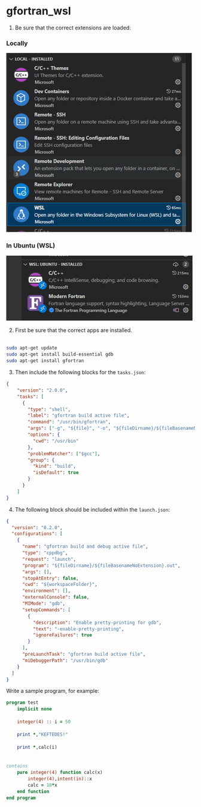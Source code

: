 # gfortran_wsl


1. Be sure that the correct extensions are loaded:

### Locally

![local extensions](local_extensions.png)

### In Ubuntu (WSL)

![extensions](extensions.png)

2. First be sure that the correct apps are installed.
```bash

sudo apt-get update
sudo apt-get install build-essential gdb
sudo apt-get install gfortran

```

3. Then include the following blocks for the `tasks.json`:
```json
{
    "version": "2.0.0",
    "tasks": [
      {
        "type": "shell",
        "label": "gfortran build active file",
        "command": "/usr/bin/gfortran",
        "args": ["-g", "${file}", "-o", "${fileDirname}/${fileBasenameNoExtension}.out"],
        "options": {
          "cwd": "/usr/bin"
        },
        "problemMatcher": ["$gcc"],
        "group": {
          "kind": "build",
          "isDefault": true
        }
      }
    ]
}
```
4. The following block should be included within the `launch.json`:
```json
{
  "version": "0.2.0",
  "configurations": [
    {
      "name": "gfortran build and debug active file",
      "type": "cppdbg",
      "request": "launch",
      "program": "${fileDirname}/${fileBasenameNoExtension}.out",
      "args": [],
      "stopAtEntry": false,
      "cwd": "${workspaceFolder}",
      "environment": [],
      "externalConsole": false,
      "MIMode": "gdb",
      "setupCommands": [
        {
          "description": "Enable pretty-printing for gdb",
          "text": "-enable-pretty-printing",
          "ignoreFailures": true
        }
      ],
      "preLaunchTask": "gfortran build active file",
      "miDebuggerPath": "/usr/bin/gdb"
    }
  ]
}
```

Write a sample program, for example:
```fortran
program test
    implicit none

    integer(4) :: i = 50

    print *,"KEFTEDES!"

    print *,calc(i)
    

contains
    pure integer(4) function calc(x)
        integer(4),intent(in)::x
        calc = 10*x
    end function
end program
```
